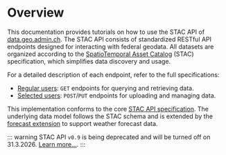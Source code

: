 # Overview

This documentation provides tutorials on how to use the STAC API of [data.geo.admin.ch](https://data.geo.admin.ch/).
The STAC API consists of standardized RESTful API endpoints designed for interacting with federal geodata.
All datasets are organized according to the [SpatioTemporal Asset Catalog](https://stacspec.org) (STAC) specification, which simplifies data discovery and usage.

For a detailed description of each endpoint, refer to the full specifications:

- [Regular users](https://data.geo.admin.ch/api/stac/static/spec/v1/api.html): `GET` endpoints for querying and retrieving data.
- [Selected users](https://data.geo.admin.ch/api/stac/static/spec/v1/apitransactional.html): `POST`/`PUT` endpoints for uploading and managing data.

This implementation conforms to the core [STAC API specification](https://github.com/radiantearth/stac-api-spec).
The underlying data model follows the STAC schema and is extended by the [forecast extension](https://github.com/stac-extensions/forecast) to support weather forecast data.

::: warning
STAC API `v0.9` is being deprecated and will be turned off on 31.3.2026. [Learn more...](/docs/stac/migrate09-10.md).
:::